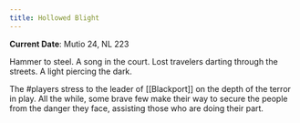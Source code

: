 ```yaml
---
title: Hollowed Blight
---
```

**Current Date**: Mutio 24, NL 223

Hammer to steel. A song in the court. Lost travelers darting through the streets. A light piercing the dark.

The #players stress to the leader of [[Blackport]] on the depth of the terror in play. All the while, some brave few make their way to secure the people from the danger they face, assisting those who are doing their part.
